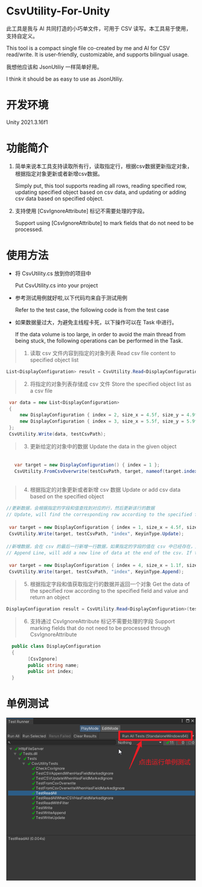# CsvUtility-For-Unity

此工具是我与 AI 共同打造的小巧单文件，可用于 CSV 读写。本工具易于使用，支持自定义。

This tool is a compact single file co-created by me and AI for CSV read/write. It is user-friendly, customizable, and supports bilingual usage.

我想他应该和 JsonUtiliy 一样简单好用。

I think it should be as easy to use as JsonUtiliy.

# 开发环境
Unity 2021.3.16f1

# 功能简介
1. 简单来说本工具支持读取所有行，读取指定行，根据csv数据更新指定对象，根据指定对象更新或者新增csv数据。

    Simply put, this tool supports reading all rows, reading specified row, updating specified object based on csv data, and updating or adding csv data based on specified object.

 2. 支持使用 [CsvIgnoreAttribute] 标记不需要处理的字段。

	Support using [CsvIgnoreAttribute] to mark fields that do not need to be processed.

# 使用方法
* 将 CsvUtility.cs 放到你的项目中

    Put CsvUtility.cs into your project

* 参考测试用例就好啦,以下代码均来自于测试用例

    Refer to the test case, the following code is from the test case

* 如果数据量过大，为避免主线程卡死，以下操作可以在 Task 中进行。

    If the data volume is too large, in order to avoid the main thread from being stuck, the following operations can be performed in the Task.


>1. 读取 csv 文件内容到指定的对象列表 Read csv file content to specified object list

```csharp
List<DisplayConfiguration> result = CsvUtility.Read<DisplayConfiguration>(testCsvPath);
```

>2. 将指定的对象列表存储成 csv 文件 Store the specified object list as a csv file

```csharp
 var data = new List<DisplayConfiguration>
 {
     new DisplayConfiguration { index = 2, size_x = 4.5f, size_y = 4.9f, width = 1922, height = 1082 },
     new DisplayConfiguration { index = 3, size_x = 5.5f, size_y = 5.9f, width = 1923, height = 1083 }
 };
 CsvUtility.Write(data, testCsvPath);

```

>3. 更新给定的对象中的数据 Update the data in the given object

 ```csharp

    var target = new DisplayConfiguration() { index = 1 };
    CsvUtility.FromCsvOverwrite(testCsvPath, target, nameof(target.index));
            
```


>4. 根据指定的对象更新或者新增 csv 数据 Update or add csv data based on the specified object

```csharp
//更新数据，会根据指定的字段和值查找到对应的行，然后更新该行的数据
// Update, will find the corresponding row according to the specified field and value, and then update the data of that row

 var target = new DisplayConfiguration { index = 1, size_x = 4.5f, size_y = 4.9f, width = 1925, height = 1085 };
 CsvUtility.Write(target, testCsvPath, "index", KeyinType.Update);

//新增数据，会在 csv 的最后一行新增一行数据，如果指定的字段的值在 csv 中已经存在，则会抛出异常
// Append Line, will add a new line of data at the end of the csv. If the value of the specified field already exists in the csv, an exception will be thrown

 var target = new DisplayConfiguration { index = 4, size_x = 1.1f, size_y = 6.6f, width = 1928, height = 1088 };
 CsvUtility.Write(target, testCsvPath, "index", KeyinType.Append);

```

>5. 根据指定字段和值获取指定行的数据并返回一个对象 Get the data of the specified row according to the specified field and value and return an object

```csharp
DisplayConfiguration result = CsvUtility.Read<DisplayConfiguration>(testCsvPath, "index", 1);
```

>6. 支持通过 CsvIgnoreAttribute 标记不需要处理的字段 Support marking fields that do not need to be processed through CsvIgnoreAttribute

```csharp
  public class DisplayConfiguration
  {
        [CsvIgnore]
        public string name;
        public int index;
  }
```


# 单例测试
![](doc/TestRunner.png)


